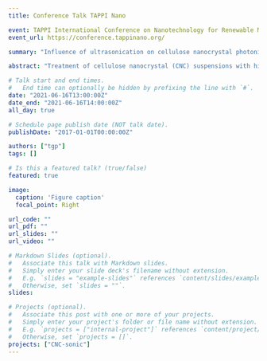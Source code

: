 ```yaml
---
title: Conference Talk TAPPI Nano

event: TAPPI International Conference on Nanotechnology for Renewable Materials
event_url: https://conference.tappinano.org/

summary: "Influence of ultrasonication on cellulose nanocrystal photonic films"

abstract: "Treatment of cellulose nanocrystal (CNC) suspensions with high-intensity ultrasound is a well-established technique for modifying their colloidal and rheological behaviour. For CNC photonic films, sonication has been shown to increase the chiral nematic pitch, resulting in a red-shift in the peak reflection wavelength of the dried film. Despite the popularity of ultrasonication as a preparation method for CNCs in photonic applications, the way in which it reduces the chirality of the CNC chiral nematic phase is not fully understood. \n\n In this work, we investigated the changes in CNC morphology and surface chemistry induced by ultrasonication, and their consequences for CNC chiral self-assembly into photonic films. Extraction of the morphology of individual CNCs from their outlines in TEM images enabled advanced shape analysis that elucidated the lateral breakage mechanism of CNCs under ultrasonication. An exploration of CNC size under diverse ultrasonication treatments shows the total sonication energy per suspension volume, rather than energy per CNC dry mass, is the most consistent metric for ultrasonication dose. \n\n Correlating CNC size statistics with pitch values suggest that the reduction in CNC chirality induced by sonication cannot be simply explained by changes in CNC length and aspect ratio. In particular, excessively sonicated CNCs tended towards a constant rod length and formed a film with no discernible pitch, suggesting the chirality of individual CNC crystallites is not the primary origin of the chirality of CNC assemblies. We therefore interpret our findings in terms of twisted CNC aggregates acting as chiral dopants, which are broken up by increasing sonication."

# Talk start and end times.
#   End time can optionally be hidden by prefixing the line with `#`.
date: "2021-06-16T13:00:00Z"
date_end: "2021-06-16T14:00:00Z"
all_day: true

# Schedule page publish date (NOT talk date).
publishDate: "2017-01-01T00:00:00Z"

authors: ["tgp"]
tags: []

# Is this a featured talk? (true/false)
featured: true

image:
  caption: 'Figure caption'
  focal_point: Right

url_code: ""
url_pdf: ""
url_slides: ""
url_video: ""

# Markdown Slides (optional).
#   Associate this talk with Markdown slides.
#   Simply enter your slide deck's filename without extension.
#   E.g. `slides = "example-slides"` references `content/slides/example-slides.md`.
#   Otherwise, set `slides = ""`.
slides:

# Projects (optional).
#   Associate this post with one or more of your projects.
#   Simply enter your project's folder or file name without extension.
#   E.g. `projects = ["internal-project"]` references `content/project/deep-learning/index.md`.
#   Otherwise, set `projects = []`.
projects: ["CNC-sonic"]
---
```


<!-- Slides can be added in a few ways:

- **Create** slides using Wowchemy's [*Slides*](https://wowchemy.com/docs/managing-content/#create-slides) feature and link using `slides` parameter in the front matter of the talk file
- **Upload** an existing slide deck to `static/` and link using `url_slides` parameter in the front matter of the talk file
- **Embed** your slides (e.g. Google Slides) or presentation video on this page using [shortcodes](https://wowchemy.com/docs/writing-markdown-latex/).

Further event details, including page elements such as image galleries, can be added to the body of this page.
 -->